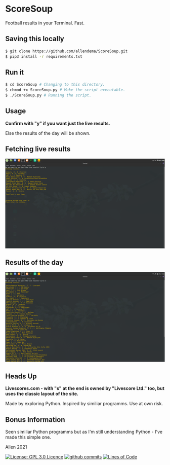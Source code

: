 # ScoreSoup
Football results in your Terminal. Fast.



## Saving this locally
```bash
$ git clone https://github.com/allendema/ScoreSoup.git
$ pip3 install -r requirements.txt
```

## Run it
```bash
$ cd ScoreSoup # Changing to this directory.
$ chmod +x ScoreSoup.py # Make the script executable.
$ ./ScoreSoup.py # Running the script.
```



## Usage

**Confirm with "y" if you want just the live results.**

Else the results of the day will be shown.



## Fetching live results
![LiveResults](https://github.com/allendema/ScoreSoup/raw/main/demo1.png)

## Results of the day
![Reulsts](https://github.com/allendema/ScoreSoup/raw/main/demo2.png)



## Heads Up

**Livescores.com - with "s" at the end is owned by "Livescore Ltd." too,
 but uses the classic layout of the site.**


Made by exploring Python. Inspired by similiar programms. Use at own risk.


## Bonus Information
Seen similiar Python programms but as I'm still understanding Python - I've made this simple one.


Allen 2021


[![License: GPL 3.0 Licence](https://img.shields.io/github/license/allendema/ScoreSoup)](https://github.com/allendema/ScoreSoup/blob/main/LICENSE)
[![github commits](https://img.shields.io/github/last-commit/allendema/ScoreSoup)](https://github.com/allendema/ScoreSoup/commits/main)
[![Lines of Code](https://img.shields.io/tokei/lines/github/allendema/ScoreSoup?style=flat-square)](https://github.com/allendema/ScoreSoup/blob/main/ScoreSoup.py)
